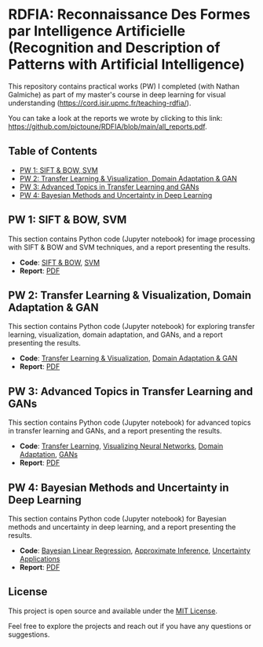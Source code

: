 # RDFIA: Reconnaissance Des Formes par Intelligence Artificielle (Recognition and Description of Patterns with Artificial Intelligence)

This repository contains practical works (PW) I completed (with Nathan Galmiche) as part of my master's course in deep learning for visual understanding (https://cord.isir.upmc.fr/teaching-rdfia/).

You can take a look at the reports we wrote by clicking to this link: https://github.com/pictoune/RDFIA/blob/main/all_reports.pdf.

## Table of Contents

- [PW 1: SIFT & BOW, SVM](#pw-1-sift--bow-svm)
- [PW 2: Transfer Learning & Visualization, Domain Adaptation & GAN](#pw-2-transfer-learning--visualization-domain-adaptation--gan)
- [PW 3: Advanced Topics in Transfer Learning and GANs](#pw-3-advanced-topics-in-transfer-learning-and-gans)
- [PW 4: Bayesian Methods and Uncertainty in Deep Learning](#pw-4-bayesian-methods-and-uncertainty-in-deep-learning)

## PW 1: SIFT & BOW, SVM
This section contains Python code (Jupyter notebook) for image processing with SIFT & BOW and SVM techniques, and a report presenting the results.
- **Code**: [SIFT & BOW](https://github.com/pictoune/RDFIA/blob/main/PW_1/code/1_ab_Sift_&_Bow.ipynb), [SVM](https://github.com/pictoune/RDFIA/blob/main/PW_1/code/1_c_SVM.ipynb)
- **Report**: [PDF](https://github.com/pictoune/RDFIA/blob/main/PW_1/report_PW_1.pdf)

## PW 2: Transfer Learning & Visualization, Domain Adaptation & GAN
This section contains Python code (Jupyter notebook) for exploring transfer learning, visualization, domain adaptation, and GANs, and a report presenting the results.
- **Code**: [Transfer Learning & Visualization](https://github.com/pictoune/RDFIA/blob/main/PW_2/code/2_ab_Transfert_Learning_&_Viz.ipynb), [Domain Adaptation & GAN](https://github.com/pictoune/RDFIA/blob/main/PW_2/code/2_cd_Domain_Adapt_&_GAN.ipynb)
- **Report**: [PDF](https://github.com/pictoune/RDFIA/blob/main/PW_2/report_PW_2.pdf)

## PW 3: Advanced Topics in Transfer Learning and GANs
This section contains Python code (Jupyter notebook) for advanced topics in transfer learning and GANs, and a report presenting the results.
- **Code**: [Transfer Learning](https://github.com/pictoune/RDFIA/blob/main/PW_3/code/3_a_Transfer_Learning.ipynb), [Visualizing Neural Networks](https://github.com/pictoune/RDFIA/blob/main/PW_3/code/3_b_Visualizing_Neural_Networks.ipynb), [Domain Adaptation](https://github.com/pictoune/RDFIA/blob/main/PW_3/code/3_c_Domain_Adaptation.ipynb), [GANs](https://github.com/pictoune/RDFIA/blob/main/PW_3/code/3_d_GANs.ipynb)
- **Report**: [PDF](https://github.com/pictoune/RDFIA/blob/main/PW_3/report_PW_3.pdf)

## PW 4: Bayesian Methods and Uncertainty in Deep Learning
This section contains Python code (Jupyter notebook) for Bayesian methods and uncertainty in deep learning, and a report presenting the results.
- **Code**: [Bayesian Linear Regression](https://github.com/pictoune/RDFIA/blob/main/PW_4/code/4_a_Bayesian_Linear_Regression.ipynb), [Approximate Inference](https://github.com/pictoune/RDFIA/blob/main/PW_4/code/4_b_Approximate_Inference.ipynb), [Uncertainty Applications](https://github.com/pictoune/RDFIA/blob/main/PW_4/4_c_Uncertainty_Applications.ipynb)
- **Report**: [PDF](https://github.com/pictoune/RDFIA/blob/main/PW_4/report_PW_4.pdf)

## License

This project is open source and available under the [MIT License](LICENSE).

Feel free to explore the projects and reach out if you have any questions or suggestions.
